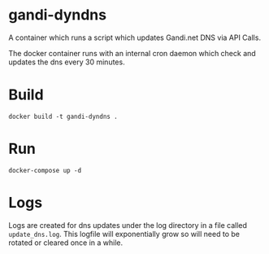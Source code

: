 # gandi-dyndns
A container which runs a script which updates Gandi.net DNS via API Calls.

The docker container runs with an internal cron daemon which check and updates the dns every 30 minutes.

# Build

```
docker build -t gandi-dyndns .
```

# Run

```
docker-compose up -d
```

# Logs

Logs are created for dns updates under the log directory in a file called `update_dns.log`. This logfile will exponentially grow so will need to be rotated or cleared once in a while.